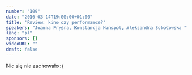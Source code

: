 ```yaml
---
number: "109"
date: "2016-03-14T19:00:00+01:00"
title: "Review: kino czy performance?"
speakers: "Joanna Fryśna, Konstancja Hanspol, Aleksandra Sokołowska "
lang: "pl"
sponsors: []
videoURL: ""
draft: false
---
```


Nic się nie zachowało :(